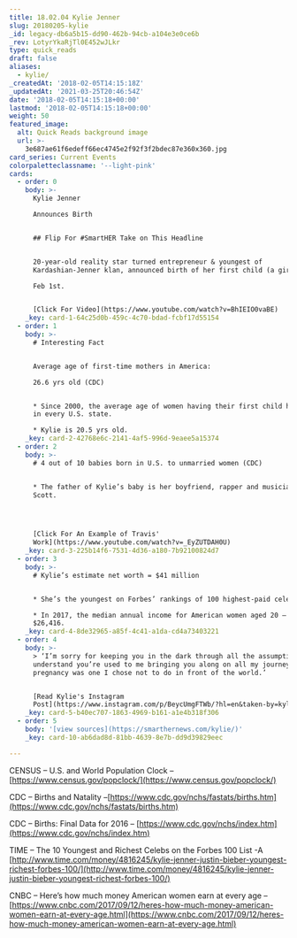 ```yaml
---
title: 18.02.04 Kylie Jenner
slug: 20180205-kylie
_id: legacy-db6a5b15-dd90-462b-94cb-a104e3e0ce6b
_rev: LotyrYkaRjTl0E452wJLkr
type: quick_reads
draft: false
aliases:
  - kylie/
_createdAt: '2018-02-05T14:15:18Z'
_updatedAt: '2021-03-25T20:46:54Z'
date: '2018-02-05T14:15:18+00:00'
lastmod: '2018-02-05T14:15:18+00:00'
weight: 50
featured_image:
  alt: Quick Reads background image
  url: >-
    3e687ae61f6edeff66ec4745e2f92f3f2bdec87e360x360.jpg
card_series: Current Events
colorpaletteclassname: '--light-pink'
cards:
  - order: 0
    body: >-
      Kylie Jenner  

      Announces Birth 


      ## Flip For #SmartHER Take on This Headline


      20-year-old reality star turned entrepreneur & youngest of
      Kardashian-Jenner klan, announced birth of her first child (a girl) on  

      Feb 1st.


      [Click For Video](https://www.youtube.com/watch?v=BhIEIO0vaBE)
    _key: card-1-64c25d0b-459c-4c70-bdad-fcbf17d55154
  - order: 1
    body: >-
      # Interesting Fact


      Average age of first-time mothers in America:  

      26.6 yrs old (CDC)


      * Since 2000, the average age of women having their first child has risen
      in every U.S. state.

      * Kylie is 20.5 yrs old.
    _key: card-2-42768e6c-2141-4af5-996d-9eaee5a15374
  - order: 2
    body: >-
      # 4 out of 10 babies born in U.S. to unmarried women (CDC)


      * The father of Kylie’s baby is her boyfriend, rapper and musician Travis
      Scott.




      [Click For An Example of Travis'
      Work](https://www.youtube.com/watch?v=_EyZUTDAH0U)
    _key: card-3-225b14f6-7531-4d36-a180-7b92100824d7
  - order: 3
    body: >-
      # Kylie’s estimate net worth = $41 million


      * She’s the youngest on Forbes’ rankings of 100 highest-paid celebrities.

      * In 2017, the median annual income for American women aged 20 – 24 was
      $26,416.
    _key: card-4-8de32965-a85f-4c41-a1da-cd4a73403221
  - order: 4
    body: >-
      > ‘I’m sorry for keeping you in the dark through all the assumptions. I
      understand you’re used to me bringing you along on all my journeys. my
      pregnancy was one I chose not to do in front of the world.’


      [Read Kylie's Instagram
      Post](https://www.instagram.com/p/BeycUmgFTWb/?hl=en&taken-by=kyliejenner)
    _key: card-5-b40ec707-1863-4969-b161-a1e4b318f306
  - order: 5
    body: '[view sources](https://smarthernews.com/kylie/)'
    _key: card-10-ab6dad8d-81bb-4639-8e7b-dd9d39829eec

---
```

CENSUS – U.S. and World Population Clock – [https://www.census.gov/popclock/](https://www.census.gov/popclock/)

CDC – Births and Natality –[https://www.cdc.gov/nchs/fastats/births.htm](https://www.cdc.gov/nchs/fastats/births.htm)

CDC – Births: Final Data for 2016 – [https://www.cdc.gov/nchs/index.htm](https://www.cdc.gov/nchs/index.htm)

TIME – The 10 Youngest and Richest Celebs on the Forbes 100 List -A [http://www.time.com/money/4816245/kylie-jenner-justin-bieber-youngest-richest-forbes-100/](http://www.time.com/money/4816245/kylie-jenner-justin-bieber-youngest-richest-forbes-100/)

CNBC – Here’s how much money American women earn at every age – [https://www.cnbc.com/2017/09/12/heres-how-much-money-american-women-earn-at-every-age.html](https://www.cnbc.com/2017/09/12/heres-how-much-money-american-women-earn-at-every-age.html)